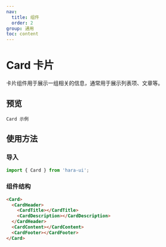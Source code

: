 ```yaml
---
nav:
  title: 组件
  order: 2
group: 通用
toc: content
---
```


# Card 卡片

卡片组件用于展示一组相关的信息，通常用于展示列表项、文章等。

## 预览

<code src="./demo/index.tsx">Card 示例</code>

## 使用方法

### 导入

```jsx | pure
import { Card } from 'hara-ui';
```

### 组件结构

```html | pure
<Card>
  <CardHeader>
    <CardTitle></CardTitle>
    <CardDescription></CardDescription>
  </CardHeader>
  <CardContent></CardContent>
  <CardFooter></CardFooter>
</Card>
```
 
